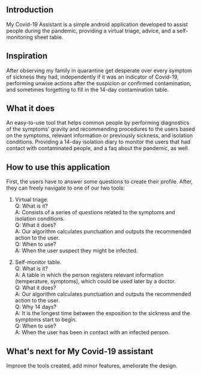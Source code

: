 ## Introduction
My Covid-19 Assistant is a simple android application developed to assist people during the pandemic, providing a virtual triage, advice, and a self-monitoring sheet table.

## Inspiration
After observing my family in quarantine get desperate over every symptom of sickness they had, independently if it was an indicator of Covid-19, performing unwise actions after the suspicion or confirmed contamination, and sometimes forgetting to fill in the 14-day contamination table. 

## What it does
An easy-to-use tool that helps common people by performing diagnostics of the symptoms' gravity and recommending procedures to the users based on the symptoms, relevant information or previously sickness, and isolation conditions. Providing a 14-day isolation diary to monitor the users that had contact with contaminated people, and a faq about the pandemic, as well.

## How to use this application
First, the users have to answer some questions to create their profile. After, they can freely navigate to one of our two tools: <br />

1. Virtual triage. <br />
Q: What is it? <br />
A: Consists of a series of questions related to the symptoms and isolation conditions. <br />
Q: What it does? <br />
A: Our algorithm calculates punctuation and outputs the recommended action to the user. <br />
Q: When to use? <br />
A: When the user suspect they might be infected. <br />

2. Self-monitor table. <br />
Q: What is it? <br />
A: A table in which the person registers relevant information (temperature, symptoms), which could be used later by a doctor. <br />
Q: What it does? <br />
A: Our algorithm calculates punctuation and outputs the recommended action to the user. <br />
Q: Why 14 days? <br />
A: It is the longest time between the exposition to the sickness and the symptoms start to begin. <br />
Q: When to use? <br />
A: When the user has been in contact with an infected person. <br />

## What's next for My Covid-19 assistant
Improve the tools created, add minor features, ameliorate the design.

